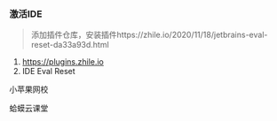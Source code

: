 ### 激活IDE

> 添加插件仓库，安装插件https://zhile.io/2020/11/18/jetbrains-eval-reset-da33a93d.html

1. https://plugins.zhile.io   
2. IDE Eval Reset

小苹果网校

蛤蟆云课堂
